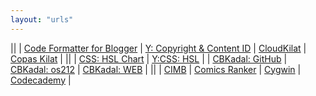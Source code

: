 ```yaml
---
layout: "urls"
---
```


||
| [Code Formatter for Blogger](http://codeformatter.blogspot.com/) | [Y: Copyright & Content ID](https://www.youtube.com/playlist?list=PLpjK416fmKwRnRbv72ksHRYEknNSaAFkd) | [CloudKilat](https://portal.cloudkilat.com/) | [Copas Kilat](https://rahmatm.samik-ibrahim.vlsm.org/2017/08/copas-kilat.html) | 
||
| [CSS: HSL Chart](https://www.quackit.com/css/color/charts/hsl_color_chart.cfm) | [Y:CSS: HSL](https://www.youtube.com/watch?v=EJtmfkKulNA) |
| [CBKadal: GitHub](https://github.com/cbkadal/) | [CBKadal: os212](https://github.com/cbkadal/os212/) | [CBKadal: WEB](https://cbkadal.github.io/os212/) |
||
| [CIMB](https://www.octoclicks.co.id/) | [Comics Ranker](https://www.ranker.com/list/best-comic-strips-ever/ranker-comics/) | [Cygwin](https://devtidbits.com/2011/07/01/cygwin-walkthrough-and-beginners-guide-is-it-linux-for-windows-or-a-posix-compatible-alternative-to-powershell/) | [Codecademy](https://www.codecademy.com/) | 

